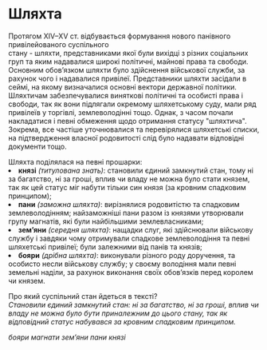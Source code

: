 # Шляхта

Протягом ХІV–ХV ст. відбувається формування нового панівного привілейованого суспільного <br> стану - шляхти, представниками якої були вихідці з різних соціальних груп та яким надавалися широкі політичні, майнові права та свободи. Основним обов’язком шляхти було здійснення військової служби, за рахунок чого і надавалися привілеї. Представники шляхти засідали в сеймі, на якому визначалися основні вектори державної політики. Шляхтичам забезпечувалися виняткові політичні та особисті права і свободи, так як вони підлягали окремому шляхетському суду, мали ряд привілеїв у торгівлі, землеволодінні тощо. Однак, з часом почали накладатися і певні обмеження щодо отримання статусу "шляхтича". Зокрема, все частіше уточнювалися та перевірялися шляхетські списки, на підтвердження власної родовитості слід було надавати відповідні документи тощо.

<div class="space">
<div class="task-wrap">
<span class="task">Шляхта поділялася на певні прошарки:</span>
<div class="task-text">
<li><b>князі</b> <i>(титулована знать)</i>: становили єдиний замкнутий стан, тому ні за багатство, ні за гроші, вплив чи владу не можна було стати князем, так як цей статус міг набути тільки син князя (за кровним спадковим принципом);</li>
<li><b>пани</b> <i>(заможна шляхта)</i>: вирізнялися родовитістю та спадковим землеволодінням; найзаможніші пани разом із князями утворювали групу магнатів, які були найбільшими землевласниками;</li>
<li><b>зем’яни</b> <i>(середня шляхта)</i>: нащадки слуг, які здійснювали військову службу і завдяки чому отримували спадкове землеволодіння та певні шляхетські привілеї; були залежними від панів та князів;</li>
<li><b>бояри</b> <i>(дрібна шляхта)</i>: виконували різного роду доручення, та особисто несли військову службу; у своєму володіння мали певні земельні наділи, за рахунок виконання своїх обов’язків перед королем чи князем.</li>
</div>
</div>
</div>

<p></p>

<quiz>
<question>
  <p>Про який суспільний стан йдеться в тексті?<br><i>Становили єдиний замкнутий стан: ні за багатство, ні за гроші, вплив чи владу не можна було бути приналежним до цього стану, так як відповідний статус набувався за кровним спадковим принципом.</p>
        <answer>бояри</answer>
  <answer>магнати</answer>
        <answer>зем’яни</answer>
  <answer>пани</answer>
        <answer correct>князі</answer>
</question>
</quiz>